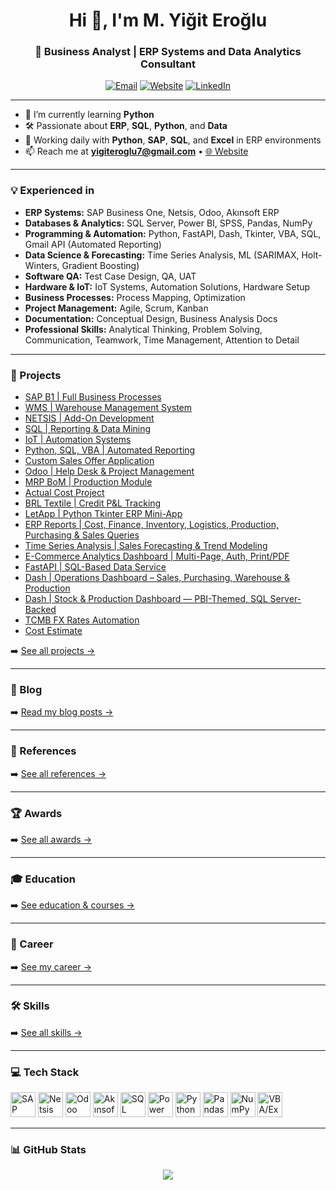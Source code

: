 <h1 align="center">Hi 👋, I'm M. Yiğit Eroğlu</h1>
<h3 align="center">🚀 Business Analyst | ERP Systems and Data Analytics Consultant </h3>

<p align="center">
  <a href="mailto:yigiteroglu7@gmail.com"><img alt="Email" src="https://img.shields.io/badge/Email-yigiteroglu7%40gmail.com-informational?logo=gmail"></a>
  <a href="https://yigiteroglu.pythonanywhere.com" target="_blank"><img alt="Website" src="https://img.shields.io/badge/Website-pythonanywhere.com-blue?logo=google-chrome"></a>
  <a href="https://www.linkedin.com/in/mustafa-yiğit-eroğlu/" target="_blank"><img alt="LinkedIn" src="https://img.shields.io/badge/LinkedIn-View%20Profile-0A66C2?logo=linkedin"></a>
</p>

---

- 🌱 I’m currently learning **Python**  
- 🛠️ Passionate about **ERP**, **SQL**, **Python**, and **Data**  
- 💼 Working daily with **Python**, **SAP**, **SQL**, and **Excel** in ERP environments  
- 📫 Reach me at **yigiteroglu7@gmail.com** • [🌐 Website](https://yigiteroglu.pythonanywhere.com)

---


### 💡 Experienced in  
- **ERP Systems:** SAP Business One, Netsis, Odoo, Akınsoft ERP  
- **Databases & Analytics:** SQL Server, Power BI, SPSS, Pandas, NumPy  
- **Programming & Automation:** Python, FastAPI, Dash, Tkinter, VBA, SQL, Gmail API (Automated Reporting)  
- **Data Science & Forecasting:** Time Series Analysis, ML (SARIMAX, Holt-Winters, Gradient Boosting)  
- **Software QA:** Test Case Design, QA, UAT  
- **Hardware & IoT:** IoT Systems, Automation Solutions, Hardware Setup  
- **Business Processes:** Process Mapping, Optimization  
- **Project Management:** Agile, Scrum, Kanban  
- **Documentation:** Conceptual Design, Business Analysis Docs  
- **Professional Skills:** Analytical Thinking, Problem Solving, Communication, Teamwork, Time Management, Attention to Detail  

---

### 🚀 Projects
- [SAP B1 | Full Business Processes](https://yigiteroglu.pythonanywhere.com/projects/sap-b1)  
- [WMS | Warehouse Management System](https://yigiteroglu.pythonanywhere.com/projects/wms)  
- [NETSIS | Add-On Development](https://yigiteroglu.pythonanywhere.com/projects/netsis-addon)  
- [SQL | Reporting & Data Mining](https://yigiteroglu.pythonanywhere.com/projects/sql-raporlama)  
- [IoT | Automation Systems](https://yigiteroglu.pythonanywhere.com/projects/iot)  
- [Python, SQL, VBA | Automated Reporting](https://yigiteroglu.pythonanywhere.com/projects/python-oto-rapor)  
- [Custom Sales Offer Application](https://yigiteroglu.pythonanywhere.com/projects/ozel-uygulama)  
- [Odoo | Help Desk & Project Management](https://yigiteroglu.pythonanywhere.com/projects/odoo)  
- [MRP BoM | Production Module](https://yigiteroglu.pythonanywhere.com/projects/uretim-modulu)  
- [Actual Cost Project](https://yigiteroglu.pythonanywhere.com/projects/fiili-maliyet)  
- [BRL Textile | Credit P&L Tracking](https://yigiteroglu.pythonanywhere.com/projects/kredi-kar-zarar)  
- [LetApp | Python Tkinter ERP Mini-App](https://yigiteroglu.pythonanywhere.com/projects/python-thinker)  
- [ERP Reports | Cost, Finance, Inventory, Logistics, Production, Purchasing & Sales Queries](https://yigiteroglu.pythonanywhere.com/projects/erp-reports)  
- [Time Series Analysis | Sales Forecasting & Trend Modeling](https://yigiteroglu.pythonanywhere.com/projects/time-series-analysis)  
- [E-Commerce Analytics Dashboard | Multi-Page, Auth, Print/PDF](https://yigiteroglu.pythonanywhere.com/projects/ecommerce-analytics-dashboard)  
- [FastAPI | SQL-Based Data Service](https://yigiteroglu.pythonanywhere.com/projects/sql-fastapi)  
- [Dash | Operations Dashboard – Sales, Purchasing, Warehouse & Production](https://yigiteroglu.pythonanywhere.com/projects/dash-analyzer)  
- [Dash | Stock & Production Dashboard — PBI-Themed, SQL Server-Backed](https://yigiteroglu.pythonanywhere.com/projects/dash-stock)  
- [TCMB FX Rates Automation](https://yigiteroglu.pythonanywhere.com/projects/tcmb-kur)
- [Cost Estimate](https://yigiteroglu.pythonanywhere.com/projects/cost-estimate)  



➡️ [See all projects →](https://yigiteroglu.pythonanywhere.com/projects)

---

### 📝 Blog
➡️ [Read my blog posts →](https://yigiteroglu.pythonanywhere.com/blog)

---

### 🔗 References
➡️ [See all references →](https://yigiteroglu.pythonanywhere.com/references)

---

### 🏆 Awards
➡️ [See all awards →](https://yigiteroglu.pythonanywhere.com/awards)

---

### 🎓 Education
➡️ [See education & courses →](https://yigiteroglu.pythonanywhere.com/education)

---

### 💼 Career
➡️ [See my career →](https://yigiteroglu.pythonanywhere.com/career)

---

### 🛠️ Skills
➡️ [See all skills →](https://yigiteroglu.pythonanywhere.com/skills)

---

### 💻 Tech Stack
<p align="left">
  <img src="https://img.icons8.com/color/48/sap.png" width="40" title="SAP Business One"/>
  <img src="https://www.netsislogodestek.com/storage/app/uploads/public/646/247/128/646247128afa4419265079.jpg" height="40" title="Netsis"/>
  <img src="https://odoocdn.com/openerp_website/static/src/img/assets/png/odoo_logo.png" height="40" title="Odoo"/>
  <img src="https://akinsoft.com.tr/favicon.ico" width="40" title="Akınsoft ERP"/>
  <img src="https://www.svgrepo.com/show/303229/microsoft-sql-server-logo.svg" width="40" title="SQL Server"/>
  <img src="https://img.icons8.com/color/48/power-bi.png" width="40" title="Power BI"/>
  <img src="https://cdn.jsdelivr.net/gh/devicons/devicon/icons/python/python-original.svg" width="40" title="Python"/>
  <img src="https://cdn.jsdelivr.net/gh/devicons/devicon/icons/pandas/pandas-original.svg" width="40" title="Pandas"/>
  <img src="https://cdn.jsdelivr.net/gh/devicons/devicon/icons/numpy/numpy-original.svg" width="40" title="NumPy"/>
  <img src="https://img.icons8.com/color/48/ms-excel.png" width="40" title="VBA/Excel"/>
</p>

---

### 📊 GitHub Stats
<p align="center">
  <img src="https://github-readme-stats.vercel.app/api/top-langs/?username=YigitErogluTr&layout=compact&theme=default" />
</p>
